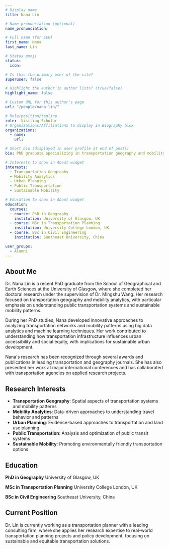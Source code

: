 ```yaml
---
# Display name
title: Nana Lin

# Name pronunciation (optional)
name_pronunciation:

# Full name (for SEO)
first_name: Nana
last_name: Lin

# Status emoji
status:
  icon:

# Is this the primary user of the site?
superuser: false

# Highlight the author in author lists? (true/false)
highlight_name: false

# Custom URL for this author's page
url: "/people/nana-lin/"

# Role/position/tagline
role:  Visiting Scholar
# Organizations/Affiliations to display in Biography blox
organizations:
  - name: 
    url: 

# Short bio (displayed in user profile at end of posts)
bio: PhD graduate specializing in transportation geography and mobility analytics.

# Interests to show in About widget
interests:
  - Transportation Geography
  - Mobility Analytics
  - Urban Planning
  - Public Transportation
  - Sustainable Mobility

# Education to show in About widget
education:
  courses:
  - course: PhD in Geography
    institution: University of Glasgow, UK
  - course: MSc in Transportation Planning
    institution: University College London, UK
  - course: BSc in Civil Engineering
    institution: Southeast University, China

user_groups:
  - Alumni
---
```


## About Me

Dr. Nana Lin is a recent PhD graduate from the School of Geographical and Earth Sciences at the University of Glasgow, where she completed her doctoral research under the supervision of Dr. Mingshu Wang. Her research focused on transportation geography and mobility analytics, with particular emphasis on understanding public transportation systems and sustainable mobility patterns.

During her PhD studies, Nana developed innovative approaches to analyzing transportation networks and mobility patterns using big data analytics and machine learning techniques. Her work contributed to understanding how transportation infrastructure influences urban accessibility and social equity, with implications for sustainable urban development.

Nana's research has been recognized through several awards and publications in leading transportation and geography journals. She has also presented her work at major international conferences and has collaborated with transportation agencies on applied research projects.

## Research Interests

- **Transportation Geography**: Spatial aspects of transportation systems and mobility patterns
- **Mobility Analytics**: Data-driven approaches to understanding travel behavior and patterns
- **Urban Planning**: Evidence-based approaches to transportation and land use planning
- **Public Transportation**: Analysis and optimization of public transit systems
- **Sustainable Mobility**: Promoting environmentally friendly transportation options

## Education

**PhD in Geography**
University of Glasgow, UK

**MSc in Transportation Planning**
University College London, UK

**BSc in Civil Engineering**
Southeast University, China

## Current Position

Dr. Lin is currently working as a transportation planner with a leading consulting firm, where she applies her research expertise to real-world transportation planning projects and policy development, focusing on sustainable and equitable transportation solutions.
